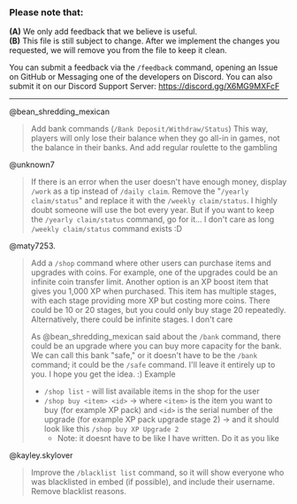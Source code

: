 ### Please note that:
**(A)** We only add feedback that we believe is useful.<br>
**(B)** This file is still subject to change. After we implement the changes you requested, we will remove you from the file to keep it clean.

You can submit a feedback via the `/feedback` command, opening an Issue on GitHub or Messaging one of the developers on Discord. You can also submit it on our Discord Support Server: https://discord.gg/X6MG9MXFcF

---

@bean_shredding_mexican
> Add bank commands (`/Bank Deposit/Withdraw/Status`)
> This way, players will only lose their balance when they go all-in in games, not the balance in their banks.
> And add regular roulette to the gambling

@unknown7
> If there is an error when the user doesn't have enough money, display `/work` as a tip instead of `/daily claim`.
> Remove the "`/yearly claim/status`" and replace it with the `/weekly claim/status`. I highly doubt someone will use the bot every year. But if you want to keep the `/yearly claim/status` command, go for it... I don't care as long `/weekly claim/status` command exists :D

@maty7253.
> Add a `/shop` command where other users can purchase items and upgrades with  coins. For example, one of the upgrades could be an infinite coin transfer limit. Another option is an XP boost item that gives you 1,000 XP when purchased. This item has multiple stages, with each stage providing more XP but costing more coins. There could be 10 or 20 stages, but you could only buy stage 20 repeatedly. Alternatively, there could be infinite stages. I don't care
> 
> As @bean_shredding_mexican said about the `/bank` command, there could be an upgrade where you can buy more capacity for the bank. We can call this bank "safe," or it doesn't have to be the `/bank` command; it could be the `/safe` command. I'll leave it entirely up to you. I hope you get the idea. :)
> Example
> - `/shop list` - will list available items in the shop for the user
> - `/shop buy <item> <id>` -> where `<item>` is the item you want to buy (for example XP pack) and `<id>` is the serial number of the upgrade (for example XP pack upgrade stage 2) -> and it should look like this `/shop buy XP Upgrade 2`
>   - Note: it doesnt have to be like I have written. Do it as you like

@kayley.skylover
> Improve the `/blacklist list` command, so it will show everyone who was blacklisted in embed (if possible), and include their username.
> Remove blacklist reasons.
